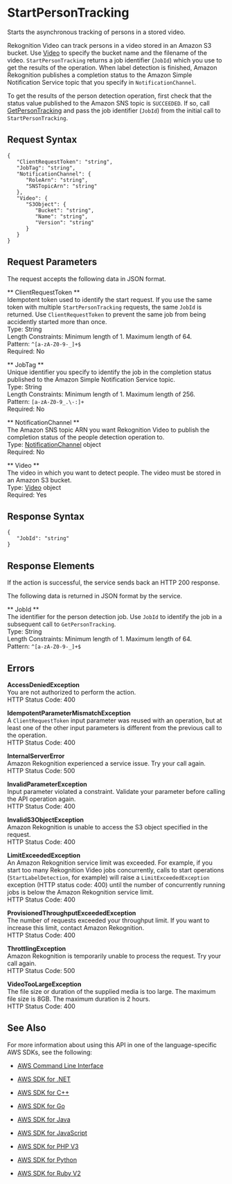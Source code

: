# StartPersonTracking<a name="API_StartPersonTracking"></a>

Starts the asynchronous tracking of persons in a stored video\.

Rekognition Video can track persons in a video stored in an Amazon S3 bucket\. Use [Video](API_Video.md) to specify the bucket name and the filename of the video\. `StartPersonTracking` returns a job identifier \(`JobId`\) which you use to get the results of the operation\. When label detection is finished, Amazon Rekognition publishes a completion status to the Amazon Simple Notification Service topic that you specify in `NotificationChannel`\. 

To get the results of the person detection operation, first check that the status value published to the Amazon SNS topic is `SUCCEEDED`\. If so, call [GetPersonTracking](API_GetPersonTracking.md) and pass the job identifier \(`JobId`\) from the initial call to `StartPersonTracking`\.

## Request Syntax<a name="API_StartPersonTracking_RequestSyntax"></a>

```
{
   "ClientRequestToken": "string",
   "JobTag": "string",
   "NotificationChannel": { 
      "RoleArn": "string",
      "SNSTopicArn": "string"
   },
   "Video": { 
      "S3Object": { 
         "Bucket": "string",
         "Name": "string",
         "Version": "string"
      }
   }
}
```

## Request Parameters<a name="API_StartPersonTracking_RequestParameters"></a>

The request accepts the following data in JSON format\.

 ** ClientRequestToken **   
Idempotent token used to identify the start request\. If you use the same token with multiple `StartPersonTracking` requests, the same `JobId` is returned\. Use `ClientRequestToken` to prevent the same job from being accidently started more than once\.   
Type: String  
Length Constraints: Minimum length of 1\. Maximum length of 64\.  
Pattern: `^[a-zA-Z0-9-_]+$`   
Required: No

 ** JobTag **   
Unique identifier you specify to identify the job in the completion status published to the Amazon Simple Notification Service topic\.   
Type: String  
Length Constraints: Minimum length of 1\. Maximum length of 256\.  
Pattern: `[a-zA-Z0-9_.\-:]+`   
Required: No

 ** NotificationChannel **   
The Amazon SNS topic ARN you want Rekognition Video to publish the completion status of the people detection operation to\.  
Type: [NotificationChannel](API_NotificationChannel.md) object  
Required: No

 ** Video **   
The video in which you want to detect people\. The video must be stored in an Amazon S3 bucket\.  
Type: [Video](API_Video.md) object  
Required: Yes

## Response Syntax<a name="API_StartPersonTracking_ResponseSyntax"></a>

```
{
   "JobId": "string"
}
```

## Response Elements<a name="API_StartPersonTracking_ResponseElements"></a>

If the action is successful, the service sends back an HTTP 200 response\.

The following data is returned in JSON format by the service\.

 ** JobId **   
The identifier for the person detection job\. Use `JobId` to identify the job in a subsequent call to `GetPersonTracking`\.  
Type: String  
Length Constraints: Minimum length of 1\. Maximum length of 64\.  
Pattern: `^[a-zA-Z0-9-_]+$` 

## Errors<a name="API_StartPersonTracking_Errors"></a>

 **AccessDeniedException**   
You are not authorized to perform the action\.  
HTTP Status Code: 400

 **IdempotentParameterMismatchException**   
A `ClientRequestToken` input parameter was reused with an operation, but at least one of the other input parameters is different from the previous call to the operation\.  
HTTP Status Code: 400

 **InternalServerError**   
Amazon Rekognition experienced a service issue\. Try your call again\.  
HTTP Status Code: 500

 **InvalidParameterException**   
Input parameter violated a constraint\. Validate your parameter before calling the API operation again\.  
HTTP Status Code: 400

 **InvalidS3ObjectException**   
Amazon Rekognition is unable to access the S3 object specified in the request\.  
HTTP Status Code: 400

 **LimitExceededException**   
An Amazon Rekognition service limit was exceeded\. For example, if you start too many Rekognition Video jobs concurrently, calls to start operations \(`StartLabelDetection`, for example\) will raise a `LimitExceededException` exception \(HTTP status code: 400\) until the number of concurrently running jobs is below the Amazon Rekognition service limit\.   
HTTP Status Code: 400

 **ProvisionedThroughputExceededException**   
The number of requests exceeded your throughput limit\. If you want to increase this limit, contact Amazon Rekognition\.  
HTTP Status Code: 400

 **ThrottlingException**   
Amazon Rekognition is temporarily unable to process the request\. Try your call again\.  
HTTP Status Code: 500

 **VideoTooLargeException**   
The file size or duration of the supplied media is too large\. The maximum file size is 8GB\. The maximum duration is 2 hours\.   
HTTP Status Code: 400

## See Also<a name="API_StartPersonTracking_SeeAlso"></a>

For more information about using this API in one of the language\-specific AWS SDKs, see the following:

+  [AWS Command Line Interface](http://docs.aws.amazon.com/goto/aws-cli/rekognition-2016-06-27/StartPersonTracking) 

+  [AWS SDK for \.NET](http://docs.aws.amazon.com/goto/DotNetSDKV3/rekognition-2016-06-27/StartPersonTracking) 

+  [AWS SDK for C\+\+](http://docs.aws.amazon.com/goto/SdkForCpp/rekognition-2016-06-27/StartPersonTracking) 

+  [AWS SDK for Go](http://docs.aws.amazon.com/goto/SdkForGoV1/rekognition-2016-06-27/StartPersonTracking) 

+  [AWS SDK for Java](http://docs.aws.amazon.com/goto/SdkForJava/rekognition-2016-06-27/StartPersonTracking) 

+  [AWS SDK for JavaScript](http://docs.aws.amazon.com/goto/AWSJavaScriptSDK/rekognition-2016-06-27/StartPersonTracking) 

+  [AWS SDK for PHP V3](http://docs.aws.amazon.com/goto/SdkForPHPV3/rekognition-2016-06-27/StartPersonTracking) 

+  [AWS SDK for Python](http://docs.aws.amazon.com/goto/boto3/rekognition-2016-06-27/StartPersonTracking) 

+  [AWS SDK for Ruby V2](http://docs.aws.amazon.com/goto/SdkForRubyV2/rekognition-2016-06-27/StartPersonTracking) 